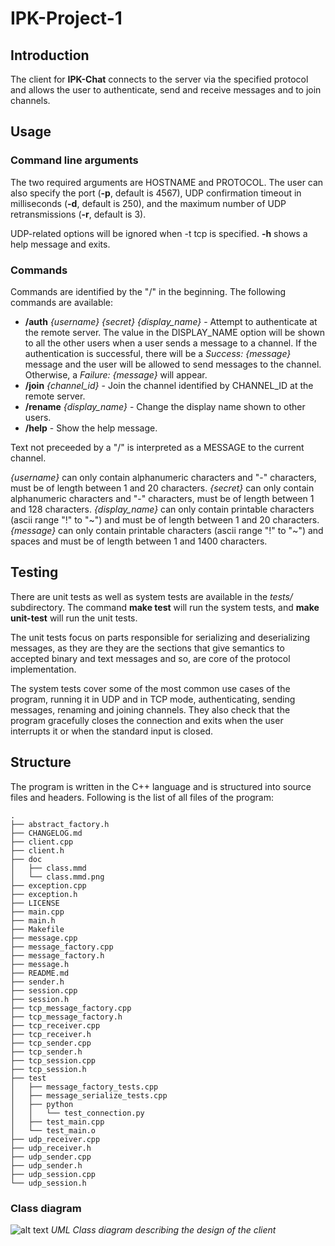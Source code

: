 # IPK-Project-1

## Introduction

The client for **IPK-Chat** connects to the server via the specified protocol and allows the user to authenticate, send and receive messages and to join channels.

## Usage

### Command line arguments

The two required arguments are HOSTNAME and PROTOCOL. The user can also specify the port (**-p**, default is 4567), UDP confirmation timeout in milliseconds (**-d**, default is 250), and the maximum number of UDP retransmissions (**-r**, default is 3). 

UDP-related options will be ignored when -t tcp is specified. **-h** shows a help message and exits.

### Commands

Commands are identified by the "/" in the beginning. The following commands are available:

- **/auth** *{username}* *{secret}* *{display_name}* - Attempt to authenticate at the remote server. The value in the DISPLAY_NAME option will be shown to all the other users when a user sends a message to a channel. If the authentication is successful, there will be a *Success: {message}* message and the user will be allowed to send messages to the channel. Otherwise, a *Failure: {message}* will appear.
- **/join** *{channel_id}* - Join the channel identified by CHANNEL_ID at the remote server.
- **/rename** *{display_name}* - Change the display name shown to other users.
- **/help** - Show the help message.

Text not preceeded by a "/" is interpreted as a MESSAGE to the current channel.

*{username}* can only contain alphanumeric characters and "-" characters, must be of length between 1 and 20 characters.
*{secret}* can only contain alphanumeric characters and "-" characters, must be of length between 1 and 128 characters.
*{display_name}* can only contain printable characters (ascii range "!" to "~") and must be of length between 1 and 20 characters.
*{message}* can only contain printable characters (ascii range "!" to "~") and spaces and must be of length between 1 and 1400 characters.

## Testing

There are unit tests as well as system tests are available in the *tests/* subdirectory. The command **make test** will run the system tests, and **make unit-test** will run the unit tests.

The unit tests focus on parts responsible for serializing and deserializing messages, as they are they are the sections that give semantics to accepted binary and text messages and so, are core of the protocol implementation.

The system tests cover some of the most common use cases of the program, running it in UDP and in TCP mode, authenticating, sending messages, renaming and joining channels. They also check that the program gracefully closes the connection and exits when the user interrupts it or when the standard input is closed.

## Structure

The program is written in the C++ language and is structured into source files and headers. Following is the list of all files of the program:
```
.
├── abstract_factory.h
├── CHANGELOG.md
├── client.cpp
├── client.h
├── doc
│   ├── class.mmd
│   └── class.mmd.png
├── exception.cpp
├── exception.h
├── LICENSE
├── main.cpp
├── main.h
├── Makefile
├── message.cpp
├── message_factory.cpp
├── message_factory.h
├── message.h
├── README.md
├── sender.h
├── session.cpp
├── session.h
├── tcp_message_factory.cpp
├── tcp_message_factory.h
├── tcp_receiver.cpp
├── tcp_receiver.h
├── tcp_sender.cpp
├── tcp_sender.h
├── tcp_session.cpp
├── tcp_session.h
├── test
│   ├── message_factory_tests.cpp
│   ├── message_serialize_tests.cpp
│   ├── python
│   │   └── test_connection.py
│   ├── test_main.cpp
│   └── test_main.o
├── udp_receiver.cpp
├── udp_receiver.h
├── udp_sender.cpp
├── udp_sender.h
├── udp_session.cpp
└── udp_session.h
```


### Class diagram

![alt text](./doc/class.mmd.png)
*UML Class diagram describing the design of the client*
